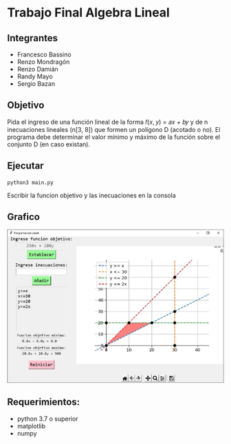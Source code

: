 # Trabajo Final Algebra Lineal
## Integrantes
- Francesco Bassino
- Renzo Mondragón
- Renzo Damián
- Randy Mayo
- Sergio Bazan
## Objetivo
Pida el ingreso de una función lineal de la forma 𝑓(𝑥, 𝑦) = 𝑎𝑥 + 𝑏𝑦 y de n inecuaciones lineales (n[3, 8]) que formen un polígono D (acotado o no). El programa debe determinar el valor mínimo y máximo de la función sobre el conjunto D (en caso existan).

## Ejecutar
```
python3 main.py
```
Escribir la funcion objetivo y las inecuaciones en la consola
## Grafico
![](./doc/graph_1.png)


## Requerimientos:
- python 3.7 o superior
- matplotlib
- numpy
